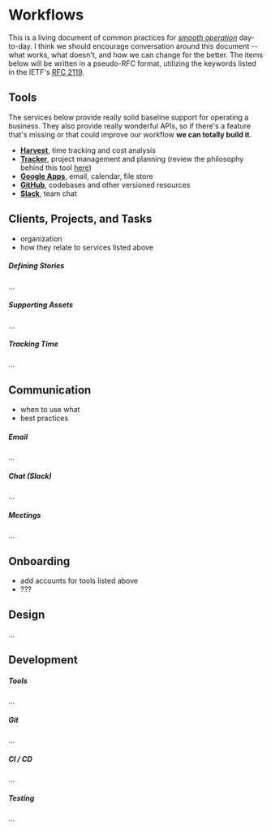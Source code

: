# Workflows

This is a living document of common practices for
[_smooth operation_](https://www.youtube.com/watch?v=4TYv2PhG89A) day-to-day.
I think we should encourage conversation around this document -- what works,
what doesn't, and how we can change for the better. The items below will be
written in a pseudo-RFC format, utilizing the keywords listed in the IETF's
[RFC 2119](http://tools.ietf.org/html/rfc2119).



## Tools

The services below provide really solid baseline support for operating a
business. They also provide really wonderful APIs, so if there's a feature
that's missing or that could improve our workflow **we can totally build it**.

- [**Harvest**](https://www.getharvest.com/), time tracking and cost analysis
- [**Tracker**](https://www.pivotaltracker.com/), project management and
  planning (review the philosophy behind this tool
  [here](https://www.pivotaltracker.com/help/gettingstarted))
- [**Google Apps**](https://apps.google.com/), email, calendar, file store
- [**GitHub**](https://www.github.com/), codebases and other versioned
  resources
- [**Slack**](https://www.slack.com/), team chat



## Clients, Projects, and Tasks

- organization
- how they relate to services listed above

##### Defining Stories

...

##### Supporting Assets

...

##### Tracking Time

...



## Communication

- when to use what
- best practices

##### Email

...

##### Chat (Slack)

...

##### Meetings

...



## Onboarding

- add accounts for tools listed above
- ???



## Design

...



## Development

##### Tools

...

##### Git

...

##### CI / CD

...

##### Testing

...



